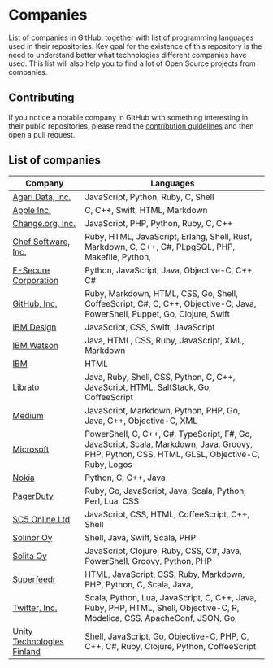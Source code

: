 # Companies
List of companies in GitHub, together with list of programming languages used in their repositories. Key goal for the existence of this repository is the need to understand better what technologies different companies have used. This list will also help you to find a lot of Open Source projects from companies.


## Contributing

If you notice a notable company in GitHub with something interesting in their public repositories, please read the [contribution guidelines](https://github.com/litaio/companies/blob/master/CONTRIBUTING.md) and then open a pull request.


## List of companies

Company | Languages
------- | -----------
[Agari Data, Inc.](http://agari.com/) | JavaScript, Python, Ruby, C, Shell
[Apple Inc.](https://github.com/Apple) | C, C++, Swift, HTML, Markdown
[Change.org, Inc.](https://github.com/change) | JavaScript, PHP, Python, Ruby, C, C++
[Chef Software, Inc.](https://github.com/Chef) | Ruby, HTML, JavaScript, Erlang, Shell, Rust, Markdown, C, C++, C#, PLpgSQL, PHP, Makefile, Python,
[F-Secure Corporation](https://github.com/F-Secure) | Python, JavaScript, Java, Objective-C, C++, C#
[GitHub, Inc.](https://github.com/github) | Ruby, Markdown, HTML, CSS, Go, Shell, CoffeeScript, C#, C, C++, Objective-C, Java, PowerShell, Puppet, Go, Clojure, Swift
[IBM Design](https://github.com/IBM-Design) | JavaScript, CSS, Swift, JavaScript
[IBM Watson](https://github.com/IBM-Watson) | Java, HTML, CSS, Ruby, JavaScript, XML, Markdown
[IBM](https://github.com/IBM) | HTML
[Librato](https://github.com/Librato) | Java, Ruby, Shell, CSS, Python, C, C++, JavaScript, HTML, SaltStack, Go, CoffeeScript
[Medium](https://github.com/Medium) | JavaScript, Markdown, Python, PHP, Go, Java, C++, Objective-C, XML
[Microsoft](https://github.com/Microsoft) | PowerShell, C, C++, C#, TypeScript, F#, Go, JavaScript, Scala, Markdown, Java, Groovy, PHP, Python, CSS, HTML, GLSL, Objective-C, Ruby, Logos
[Nokia](https://github.com/Nokia) | Python, C, C++, Java
[PagerDuty](https://github.com/PagerDuty) | Ruby, Go, JavaScript, Java, Scala, Python, Perl, Lua, CSS
[SC5 Online Ltd](https://github.com/SC5) | JavaScript, CSS, HTML, CoffeeScript, C++, Shell
[Solinor Oy](https://github.com/Solinor) | Shell, Java, Swift, Scala, PHP
[Solita Oy](https://github.com/Solita) | JavaScript, Clojure, Ruby, CSS, C#, Java, PowerShell, Groovy, Python, PHP
[Superfeedr](https://github.com/superfeedr) | HTML, JavaScript, CSS, Ruby, Markdown, PHP, Python, C, Scala, Java,
[Twitter, Inc.](https://github.com/Twitter) | Scala, Python, Lua, JavaScript, C, C++, Java, Ruby, PHP, HTML, Shell, Objective-C, R, Modelica, CSS, ApacheConf, JSON, Go,
[Unity Technologies Finland](https://github.com/Applifier) | Shell, JavaScript, Go, Objective-C, PHP, C, C++, C#, Ruby, Clojure, Python, CoffeeScript
